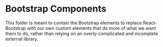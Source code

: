 # Bootstrap Components
This folder is meant to contain the Bootstrap elements to replace React-Bootstrap with our own custom elements that do more of what we want them to do, rather than relying on an overly-complicated and incomplete external library. 